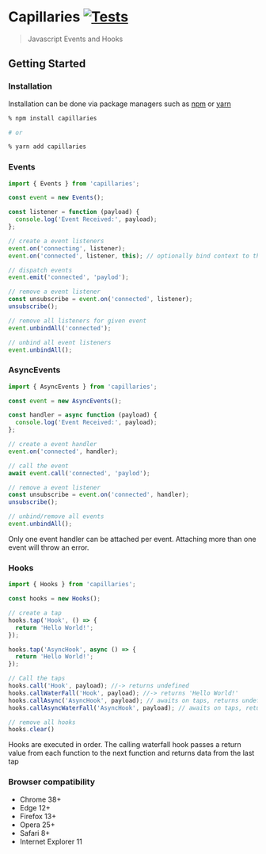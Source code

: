 # Capillaries [![Tests](https://github.com/sibiraj-s/capillaries/workflows/Tests/badge.svg)](https://github.com/sibiraj-s/capillaries/actions)

> Javascript Events and Hooks

## Getting Started

### Installation

Installation can be done via package managers such as [npm] or [yarn]

```bash
% npm install capillaries

# or

% yarn add capillaries
```

### Events

```js
import { Events } from 'capillaries';

const event = new Events();

const listener = function (payload) {
  console.log('Event Received:', payload);
};

// create a event listeners
event.on('connecting', listener);
event.on('connected', listener, this); // optionally bind context to the listener when invoked

// dispatch events
event.emit('connected', 'paylod');

// remove a event listener
const unsubscribe = event.on('connected', listener);
unsubscribe();

// remove all listeners for given event
event.unbindAll('connected');

// unbind all event listeners
event.unbindAll();
```

### AsyncEvents

```js
import { AsyncEvents } from 'capillaries';

const event = new AsyncEvents();

const handler = async function (payload) {
  console.log('Event Received:', payload);
};

// create a event handler
event.on('connected', handler);

// call the event
await event.call('connected', 'paylod');

// remove a event listener
const unsubscribe = event.on('connected', handler);
unsubscribe();

// unbind/remove all events
event.unbindAll();
```

Only one event handler can be attached per event. Attaching more than one event will throw an error.

### Hooks

```js
import { Hooks } from 'capillaries';

const hooks = new Hooks();

// create a tap
hooks.tap('Hook', () => {
  return 'Hello World!';
});

hooks.tap('AsyncHook', async () => {
  return 'Hello World!';
});

// Call the taps
hooks.call('Hook', payload); //-> returns undefined
hooks.callWaterFall('Hook', payload); //-> returns 'Hello World!'
hooks.callAsync('AsyncHook', payload); // awaits on taps, returns undefined
hooks.callAsyncWaterFall('AsyncHook', payload); // awaits on taps, returns 'Hello World!'

// remove all hooks
hooks.clear()
```

Hooks are executed in order. The calling waterfall hook passes a return value from each function to the next function and returns data from the last tap

### Browser compatibility

- Chrome 38+
- Edge 12+
- Firefox 13+
- Opera 25+
- Safari 8+
- Internet Explorer 11

[npm]: https://www.npmjs.com/
[yarn]: https://yarnpkg.com/lang/en/
[umd]: https://github.com/umdjs/umd
